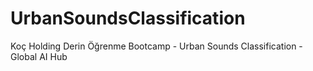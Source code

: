 # UrbanSoundsClassification
Koç Holding Derin Öğrenme Bootcamp - Urban Sounds Classification - Global AI Hub
